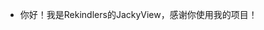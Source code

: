 - 你好！我是Rekindlers的JackyView，感谢你使用我的项目！


<!---
TEPE2044/TEPE2044 is a ✨ special ✨ repository because its `README.md` (this file) appears on your GitHub profile.
You can click the Preview link to take a look at your changes.
--->
